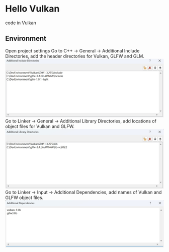 # Hello Vulkan
code in Vulkan
## Environment
Open project settings
Go to C++ -> General -> Additional Include Directories, add the header directories for Vulkan, GLFW and GLM.
![](./Pictures/vulkan_include.png)
Go to Linker -> General -> Additional Library Directories, add locations of object files for Vulkan and GLFW.
![](./Pictures/vulkan_library.png)
Go to Linker -> Input -> Additional Dependencies, add names of Vulkan and GLFW object files.
![](/Pictures/vulkan_dependency.png)
